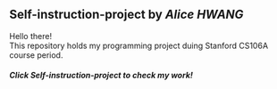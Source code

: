 ## Self-instruction-project by *Alice HWANG*
Hello there!\
This repository holds my programming project duing Stanford CS106A course period.

##### Click *Self-instruction-project* to check my work!
